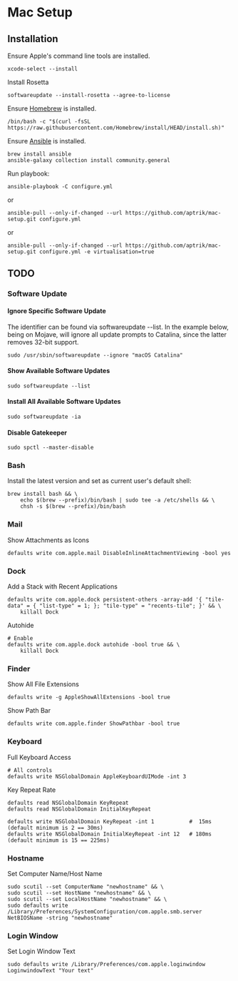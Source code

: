 # Mac Setup

## Installation

Ensure Apple's command line tools are installed.

    xcode-select --install

Install Rosetta

    softwareupdate --install-rosetta --agree-to-license

Ensure [Homebrew](https://brew.sh/) is installed.

    /bin/bash -c "$(curl -fsSL https://raw.githubusercontent.com/Homebrew/install/HEAD/install.sh)"

Ensure [Ansible](http://docs.ansible.com/intro_installation.html) is installed.

    brew install ansible
    ansible-galaxy collection install community.general

Run playbook:

    ansible-playbook -C configure.yml

or

    ansible-pull --only-if-changed --url https://github.com/aptrik/mac-setup.git configure.yml

or

    ansible-pull --only-if-changed --url https://github.com/aptrik/mac-setup.git configure.yml -e virtualisation=true

## TODO

### Software Update

#### Ignore Specific Software Update

The identifier can be found via softwareupdate --list. In the example below, being on Mojave, will ignore all update prompts to Catalina, since the latter removes 32-bit support.

    sudo /usr/sbin/softwareupdate --ignore "macOS Catalina"

#### Show Available Software Updates

    sudo softwareupdate --list

#### Install All Available Software Updates

    sudo softwareupdate -ia


#### Disable Gatekeeper

    sudo spctl --master-disable

### Bash

Install the latest version and set as current user's default shell:

    brew install bash && \
        echo $(brew --prefix)/bin/bash | sudo tee -a /etc/shells && \
        chsh -s $(brew --prefix)/bin/bash

### Mail

Show Attachments as Icons

    defaults write com.apple.mail DisableInlineAttachmentViewing -bool yes

### Dock

Add a Stack with Recent Applications

    defaults write com.apple.dock persistent-others -array-add '{ "tile-data" = { "list-type" = 1; }; "tile-type" = "recents-tile"; }' && \
        killall Dock

Autohide

    # Enable
    defaults write com.apple.dock autohide -bool true && \
        killall Dock

### Finder

Show All File Extensions

    defaults write -g AppleShowAllExtensions -bool true

Show Path Bar

    defaults write com.apple.finder ShowPathbar -bool true

### Keyboard

Full Keyboard Access

    # All controls
    defaults write NSGlobalDomain AppleKeyboardUIMode -int 3

Key Repeat Rate

    defaults read NSGlobalDomain KeyRepeat
    defaults read NSGlobalDomain InitialKeyRepeat

    defaults write NSGlobalDomain KeyRepeat -int 1           #  15ms (default minimum is 2 == 30ms)
    defaults write NSGlobalDomain InitialKeyRepeat -int 12   # 180ms (default minimum is 15 == 225ms)

### Hostname

Set Computer Name/Host Name

    sudo scutil --set ComputerName "newhostname" && \
    sudo scutil --set HostName "newhostname" && \
    sudo scutil --set LocalHostName "newhostname" && \
    sudo defaults write /Library/Preferences/SystemConfiguration/com.apple.smb.server NetBIOSName -string "newhostname"

### Login Window

Set Login Window Text

    sudo defaults write /Library/Preferences/com.apple.loginwindow LoginwindowText "Your text"
